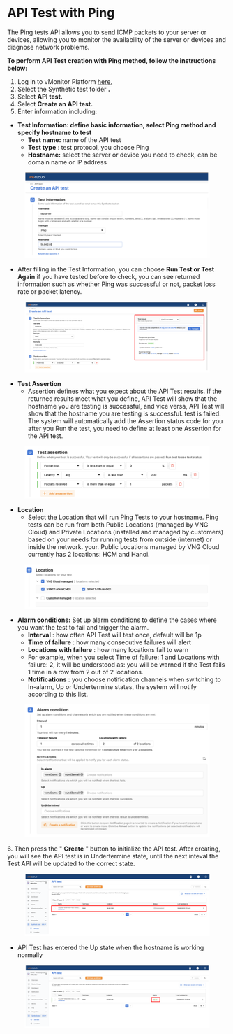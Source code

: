 # API Test with Ping

The Ping tests API allows you to send ICMP packets to your server or devices, allowing you to monitor the availability of the server or devices and diagnose network problems.

**To perform API Test creation with Ping method, follow the instructions below:**

1. Log in to vMonitor Platform [here.](https://hcm-3.console.vngcloud.vn/vmonitor)
2. Select the Synthetic test folder **.**
3. Select **API test.**
4. Select **Create an API test.**
5. Enter information including:

* **Test Information: define basic information, select Ping method and specify hostname to test**
  * **Test name:** name of the API test
  * **Test type** : test protocol, you choose Ping
  * **Hostname:** select the server or device you need to check, can be domain name or IP address

<figure><img src="../../../../.gitbook/assets/image (8) (1) (1) (1) (1) (1).png" alt=""><figcaption></figcaption></figure>

* After filling in the Test Information, you can choose **Run Test or Test Again** if you have tested before to check, you can see returned information such as whether Ping was successful or not, packet loss rate or packet latency.

<figure><img src="../../../../.gitbook/assets/image (9) (1) (1) (1).png" alt=""><figcaption></figcaption></figure>

* **Test Assertion**
  * Assertion defines what you expect about the API Test results. If the returned results meet what you define, API Test will show that the hostname you are testing is successful, and vice versa, API Test will show that the hostname you are testing is successful. test is failed. The system will automatically add the Assertion status code for you after you Run the test, you need to define at least one Assertion for the API test.

<figure><img src="../../../../.gitbook/assets/image (10) (1) (1).png" alt=""><figcaption></figcaption></figure>

* **Location**
  * Select the Location that will run Ping Tests to your hostname. Ping tests can be run from both Public Locations (managed by VNG Cloud) and Private Locations (installed and managed by customers) based on your needs for running tests from outside (internet) or inside the network. your. Public Locations managed by VNG Cloud currently has 2 locations: HCM and Hanoi.

<figure><img src="../../../../.gitbook/assets/image (11) (1) (1).png" alt=""><figcaption></figcaption></figure>

* **Alarm conditions:** Set up alarm conditions to define the cases where you want the test to fail and trigger the alarm.
  * **Interval** : how often API Test will test once, default will be 1p
  * **Time of failure** : how many consecutive failures will alert
  * **Locations with failure** : how many locations fail to warn
  * For example, when you select Time of failure: 1 and Locations with failure: 2, it will be understood as: you will be warned if the Test fails 1 time in a row from 2 out of 2 locations.
  * **Notifications** : you choose notification channels when switching to In-alarm, Up or Undertermine states, the system will notify according to this list.

<figure><img src="../../../../.gitbook/assets/image (12) (1) (1).png" alt=""><figcaption></figcaption></figure>

6\. Then press the " **Create** " button to initialize the API test. After creating, you will see the API test is in Undertermine state, until the next inteval the Test API will be updated to the correct state.

<figure><img src="../../../../.gitbook/assets/image (13).png" alt=""><figcaption></figcaption></figure>

* API Test has entered the Up state when the hostname is working normally

<figure><img src="../../../../.gitbook/assets/image (14).png" alt=""><figcaption></figcaption></figure>
